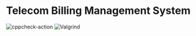 # Telecom Billing Management System

![cppcheck-action](https://github.com/stepin104482/Telecome-Billing-Management-System/workflows/cppcheck-action/badge.svg)
![Valgrind](https://github.com/stepin104482/Telecome-Billing-Management-System/workflows/Valgrind/badge.svg?branch=main)
